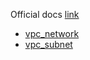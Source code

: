 Official docs [link](https://terraform-provider.yandexcloud.net)

- [vpc_network](modules/vpc_network/)
- [vpc_subnet](modules/vpc_subnet/)